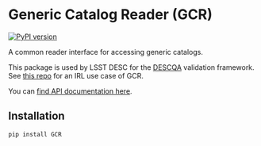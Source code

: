 # Generic Catalog Reader (GCR)
[![PyPI version](https://img.shields.io/pypi/v/GCR.svg)](https://pypi.python.org/pypi/GCR)

A common reader interface for accessing generic catalogs. 

This package is used by LSST DESC for the [DESCQA](https://github.com/LSSTDESC/descqa) validation framework. See [this repo](https://github.com/LSSTDESC/gcr-catalogs) for an IRL use case of GCR.

You can [find API documentation here](https://yymao.github.io/generic-catalog-reader/).

## Installation

    pip install GCR

